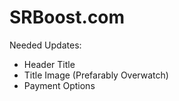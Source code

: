 # SRBoost.com
Needed Updates:
- Header Title
- Title Image (Prefarably Overwatch)
- Payment Options
